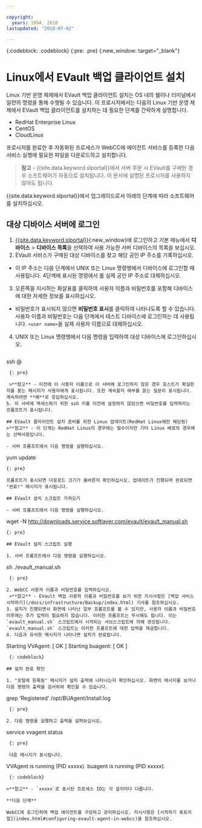 ```yaml
---

copyright:
  years: 1994, 2018
lastupdated: "2018-07-02"

---
```

{:codeblock: .codeblock}
{:pre: .pre}
{:new_window: target="_blank"}

# Linux에서 EVault 백업 클라이언트 설치 

Linux 기반 운영 체제에서 EVault 백업 클라이언트 설치는 OS 내의 쉘이나 터미널에서 일련의 명령을 통해 수행될 수 있습니다. 이 프로시저에서는 다음의 Linux 기반 운영 체제에서 EVault 백업 클라이언트를 설치하는 데 필요한 단계를 간략하게 설명합니다.

- RedHat Enterprise Linux
- CentOS
- CloudLinux

프로시저를 완료한 후 자동화된 프로세스가 WebCC에 에이전트 서비스를 등록한 다음 서비스 실행에 필요한 파일을 다운로드하고 설치합니다.

>**참고** - {{site.data.keyword.slportal}}에서 서버 주문 시 EVault를 구매한 경우 소프트웨어가 자동으로 설치됩니다. 이 문서에 설명된 프로시저를 사용하지 않아도 됩니다.

{{site.data.keyword.slportal}}에서 업그레이드로서 아래의 단계에 따라 소프트웨어를 설치하십시오. 

## 대상 디바이스 서버에 로그인

1. [{{site.data.keyword.slportal}}](https://control.softlayer.com/){:new_window}에 로그인하고 기본 메뉴에서 **디바이스** > **디바이스 목록**을 선택하여 사용 가능한 서버 디바이스의 목록을 보십시오. 
2. EVault 서비스가 구매된 대상 디바이스를 찾고 해당 공인 IP 주소를 기록하십시오. 
  - 이 IP 주소는 다음 단계에서 UNIX 또는 Linux 명령행에서 디바이스에 로그인할 때 사용됩니다. 4단계에 표시된 명령에서 <publicIpAddress>를 실제 공인 IP 주소로 대체하십시오. 
3. 오른쪽을 지시하는 화살표를 클릭하여 사용자 이름과 비밀번호를 포함해 디바이스에 대한 자세한 정보를 표시하십시오. 
  - 비밀번호가 표시되지 않으면 **비밀번호 표시**를 클릭하여 나타나도록 할 수 있습니다. 사용자 이름과 비밀번호는 다음 단계에서 테스트 디바이스에 로그인하는 데 사용됩니다. `<user name>`을 실제 사용자 이름으로 대체하십시오.
4. UNIX 또는 Linux 명령행에서 다음 명령을 입력하여 대상 디바이스에 로그인하십시오.
   ```
  ssh <user name>@<publicIpAddress>
  ```
   {: pre}
   
   >**참고** - 이전에 이 사용자 이름으로 이 서버에 로그인하지 않은 경우 호스트가 확실한지를 묻는 메시지가 사용자에게 표시됩니다. 또한 계속할지 여부를 묻는 질문이 표시됩니다. 계속하려면 **예**로 응답하십시오. 
5. 이 서버에 액세스하기 위한 ssh 키를 이전에 설정하지 않았으면 비밀번호를 입력하라는 프롬프트가 표시됩니다.

## EVault 클라이언트 설치 준비를 위한 Linux 업데이트(RedHat Linux에만 해당됨)
>**참고** - 이 단계는 RedHat Linux의 경우에는 필수이지만 기타 Linux 배포의 경우에는 선택사항입니다.

- 서버 프롬프트에서 다음 명령을 실행하십시오.
  ```
  yum update
  ```
  {: pre}
   
  프롬프트가 표시되면 다운로드 크기가 올바른지 확인하십시오. 업데이트가 진행되며 완료되면 "완료!" 메시지가 표시됩니다.

## EVault 설치 스크립트 가져오기

- 서버 프롬프트에서 다음 명령을 실행하십시오.
  ```
  wget -N http://downloads.service.softlayer.com/evault/evault_manual.sh
  ```
  {: pre}
   
## EVault 설치 스크립트 실행

1. 서버 프롬프트에서 다음 명령을 실행하십시오.
   ```
  sh ./evault_manual.sh
  ```
   {: pre}

2. WebCC 사용자 이름과 비밀번호를 입력하십시오.      
   >**참고** - EVault 백업 사용자 이름과 비밀번호를 보기 위한 지시사항은 [백업 서비스 시작하기](/docs/infrastructure/Backup/index.html) 기사를 참조하십시오.
3. 설치가 진행되면서 화면에 나타난 일부 프롬프트를 볼 수 있지만, 사용자 이름과 비밀번호 이후에는 추가 입력이 필요하지 않습니다. 이러한 프롬프트는 무시해도 됩니다. 이는 `evault_manual.sh` 스크립트에서 시작되는 서브스크립트에 의해 생성됩니다. `evault_manual.sh` 스크립트는 이러한 프롬프트에 대한 입력을 제공합니다. 
4. 다음과 유사한 메시지가 나타나면 설치가 완료됩니다. 
   ```
  Starting VVAgent: [  OK  ]
  Starting buagent: [  OK  ]
  ```
   {: codeblock}
   
## 설치 완료 확인

1. "포털에 등록됨" 메시지가 설치 출력에 나타나는지 확인하십시오. 화면의 메시지를 보거나 다음 명령의 출력을 검사하여 확인할 수 있습니다.
   ```
  grep 'Registered'  /opt/BUAgent/Install.log
  ```
   {: pre}

2. 다음 명령을 실행하고 출력을 살펴보십시오.
   ```
  service vvagent status
  ```
   {: pre}
   
   다음 메시지가 표시됩니다.
   ```
  VVAgent is running (PID xxxxx).
  buagent is running (PID xxxxx).
  ```
   {: codeblock}
   
  >**참고** - `xxxxx`로 표시된 프로세스 ID는 각 설치마다 다릅니다. 
  
**다음 단계**

WebCC에 로그인하여 백업 에이전트를 구성하고 관리하십시오. 지시사항은 [시작하기 튜토리얼](index.html#configuring-evault-agent-in-webcc)을 참조하십시오. 
